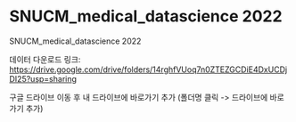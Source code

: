 # SNUCM_medical_datascience 2022
SNUCM_medical_datascience 2022

데이터 다운로드 링크:
https://drive.google.com/drive/folders/14rghfVUoq7n0ZTEZGCDiE4DxUCDjDI25?usp=sharing

구글 드라이브 이동 후 내 드라이브에 바로가기 추가
(폴더명 클릭 -> 드라이브에 바로가기 추가)

